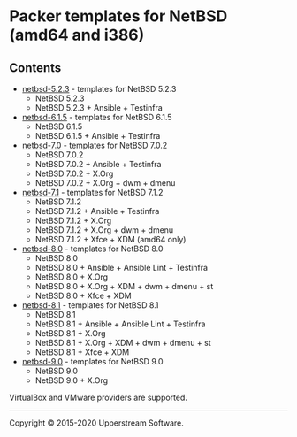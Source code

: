 # Packer templates for NetBSD (amd64 and i386)

## Contents

* [netbsd-5.2.3](netbsd-5.2.3/README.mdown) - templates for NetBSD 5.2.3
    * NetBSD 5.2.3
    * NetBSD 5.2.3 + Ansible + Testinfra
* [netbsd-6.1.5](netbsd-6.1.5/README.mdown) - templates for NetBSD 6.1.5
    * NetBSD 6.1.5
    * NetBSD 6.1.5 + Ansible + Testinfra
* [netbsd-7.0](netbsd-7.0/README.mdown) - templates for NetBSD 7.0.2
    * NetBSD 7.0.2
    * NetBSD 7.0.2 + Ansible + Testinfra
    * NetBSD 7.0.2 + X.Org
    * NetBSD 7.0.2 + X.Org + dwm + dmenu
* [netbsd-7.1](netbsd-7.1/README.mdown) - templates for NetBSD 7.1.2
    * NetBSD 7.1.2
    * NetBSD 7.1.2 + Ansible + Testinfra
    * NetBSD 7.1.2 + X.Org
    * NetBSD 7.1.2 + X.Org + dwm + dmenu
    * NetBSD 7.1.2 + Xfce + XDM (amd64 only)
* [netbsd-8.0](netbsd-8.0/README.mdown) - templates for NetBSD 8.0
    * NetBSD 8.0
    * NetBSD 8.0 + Ansible + Ansible Lint + Testinfra
    * NetBSD 8.0 + X.Org
    * NetBSD 8.0 + X.Org + XDM + dwm + dmenu + st
    * NetBSD 8.0 + Xfce + XDM
* [netbsd-8.1](netbsd-8.1/README.mdown) - templates for NetBSD 8.1
    * NetBSD 8.1
    * NetBSD 8.1 + Ansible + Ansible Lint + Testinfra
    * NetBSD 8.1 + X.Org
    * NetBSD 8.1 + X.Org + XDM + dwm + dmenu + st
    * NetBSD 8.1 + Xfce + XDM
* [netbsd-9.0](netbsd-9.0/README.mdown) - templates for NetBSD 9.0
    * NetBSD 9.0
    * NetBSD 9.0 + X.Org

VirtualBox and VMware providers are supported.

- - -

Copyright &copy; 2015-2020 Upperstream Software.
